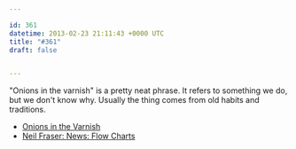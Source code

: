 ```yaml
---

id: 361
datetime: 2013-02-23 21:11:43 +0000 UTC
title: "#361"
draft: false


---
```


"Onions in the varnish" is a pretty neat phrase. It refers to something we do, but we don't know why. Usually the thing comes from old habits and traditions. 

 
 * [Onions in the Varnish](http://www.joeydevilla.com/2001/12/03/4419/)
 * [Neil Fraser: News: Flow Charts](http://neil.fraser.name/news/2013/02/23/)


